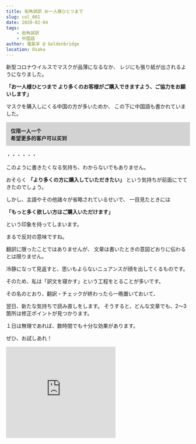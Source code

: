 ```yaml
---
title: 街角誤訳 お一人様ひとつまで
slug: col_001
date: 2020-02-04
tags: 
    - 街角誤訳
    - 中国語
author: 電氣羊 @ Goldenbridge
location: Osaka
---
```


新型コロナウイルスでマスクが品薄になるなか、
レジにも張り紙が出されるようになりました。

**「お一人様ひとつまで より多くのお客様がご購入できますよう、ご協力をお願いします」**

マスクを購入しにくる中国の方が多いためか、
この下に中国語も書かれていました。

<div style="font-family:'Noto Sans CJK SC'; font-weight: bold; background-color: LightGrey; padding: 0.8rem">
    仅限一人一个<br >
    希望更多的客户可以买到
</div>


・・・・・・

このように書きたくなる気持ち、わからないでもありません。

おそらく **「より多くの方に購入していただきたい」** という気持ちが前面にでてきたのでしょう。

しかし、主語やその他諸々が省略されているせいで、
一目見たときには

**「もっと多く欲しい方はご購入いただけます」**

という印象を持ってしまいます。

まるで反対の意味ですね。

翻訳に限ったことではありませんが、
文章は書いたときの意図どおりに伝わるとは限りません。

冷静になって見返すと、思いもよらないニュアンスが顔を出してくるものです。

そのため、私は「訳文を寝かす」という工程をとることが多いです。

その名のとおり、翻訳・チェックが終わったら一晩置いておいて、

翌日、新たな気持ちで読み直しをします。
そうすると、どんな文章でも、2〜3箇所は修正ポイントが見つかります。

１日は無理であれば、数時間でも十分な効果があります。

ぜひ、お試しあれ！

<iframe src="https://rcm-fe.amazon-adsystem.com/e/cm?o=9&p=12&l=ur1&category=audible&banner=04TW4TSNDNB96FMCBT82&f=ifr&linkID=faa8bbe97dd893a353431f67f901efd3&t=goldenbridg09-22&tracking_id=goldenbridg09-22" width="300" height="250" scrolling="no" border="0" marginwidth="0" style="border:none;" frameborder="0"></iframe>

<link-to></link-to>
